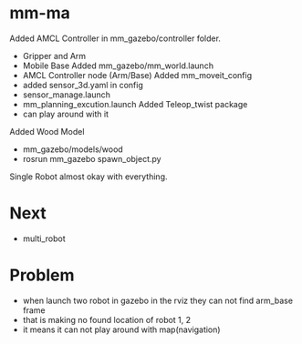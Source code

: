 # mm-ma

Added AMCL Controller in mm_gazebo/controller folder.
  - Gripper and Arm
  - Mobile Base 
Added mm_gazebo/mm_world.launch
  - AMCL Controller node (Arm/Base)
Added mm_moveit_config
  - added sensor_3d.yaml in config
  - sensor_manage.launch
  - mm_planning_excution.launch
Added Teleop_twist package
  - can play around with it

Added Wood Model 
  - mm_gazebo/models/wood
  - rosrun mm_gazebo spawn_object.py
  
Single Robot almost okay with everything.

# Next 
  - multi_robot 
# Problem 
  - when launch two robot in gazebo in the rviz they can not find arm_base frame 
  - that is making no found location of robot 1, 2 
  - it means it can not play around with map(navigation)
  
